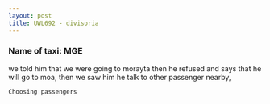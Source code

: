```yaml
---
layout: post
title: UWL692 - divisoria
---
```


### Name of taxi: MGE

we told him that we were going to morayta then he refused and says that he will go to moa, then we saw him he talk to other passenger nearby, 

```Choosing passengers```
